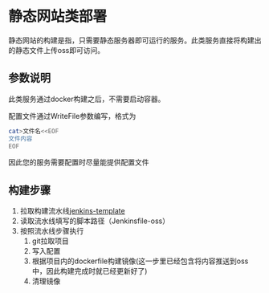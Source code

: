 # 静态网站类部署

静态网站的构建是指，只需要静态服务器即可运行的服务。此类服务直接将构建出的静态文件上传oss即可访问。

## 参数说明
此类服务通过docker构建之后，不需要启动容器。

配置文件通过WriteFile参数编写，格式为
```bash
cat>文件名<<EOF
文件内容
EOF
```
因此您的服务需要配置时尽量能提供配置文件

## 构建步骤
1. 拉取构建流水线[jenkins-template](https://github.com/flashtd1/jenkinsfile-template/blob/master/Jenkinsfile-oss)
2. 读取流水线填写的脚本路径（Jenkinsfile-oss）
3. 按照流水线步骤执行
   1.  git拉取项目
   2.  写入配置
   3.  根据项目内的dockerfile构建镜像(这一步里已经包含将内容推送到oss中，因此构建完成时就已经更新好了)
   4.  清理镜像


